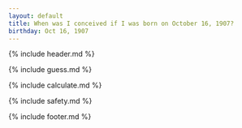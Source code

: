 ```yaml
---
layout: default
title: When was I conceived if I was born on October 16, 1907?
birthday: Oct 16, 1907
---
```


{% include header.md %}

{% include guess.md %}

{% include calculate.md %}

{% include safety.md %}

{% include footer.md %}



